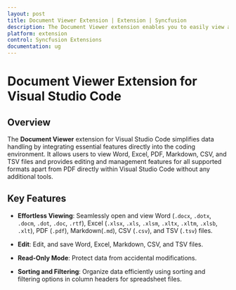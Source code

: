 ```yaml
---
layout: post
title: Document Viewer Extension | Extension | Syncfusion
description: The Document Viewer extension enables you to easily view and manage your documents within VSCode using our intuitive features.
platform: extension
control: Syncfusion Extensions
documentation: ug
---
```


# Document Viewer Extension for Visual Studio Code

## Overview

The **Document Viewer** extension for Visual Studio Code simplifies data handling by integrating essential features directly into the coding environment. It allows users to view Word, Excel, PDF, Markdown, CSV, and TSV files and provides editing and management features for all supported formats apart from PDF directly within Visual Studio Code without any additional tools.

## Key Features

- **Effortless Viewing**: Seamlessly open and view Word (`.docx`, `.dotx`, `.docm`, `.dot`, `.doc`, `.rtf`), Excel (`.xlsx`, `.xls`, `.xlsm`, `.xltx`, `.xltm`, `.xlsb`, `.xlt`), PDF (`.pdf`), Markdown(`.md`), CSV (`.csv`), and TSV (`.tsv`) files.

- **Edit**: Edit, and save Word, Excel, Markdown, CSV, and TSV files.

- **Read-Only Mode**: Protect data from accidental modifications.

- **Sorting and Filtering**: Organize data efficiently using sorting and filtering options in column headers for spreadsheet files.
